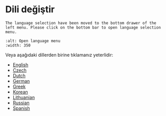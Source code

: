 # Dili değiştir

```{note}
The language selection have been moved to the bottom drawer of the left menu. Please click on the bottom bar to open language selection menu.
```

```{image} images/documentation_language_menu.png
:alt: Open language menu
:width: 350
```

Veya aşağıdaki dillerden birine tıklamanız yeterlidir:

- [English](https://androidaps.readthedocs.io/en/latest/)
- [Czech](https://androidaps.readthedocs.io/cs/latest/)
- [Dutch](https://androidaps.readthedocs.io/nl/latest/)
- [German](https://androidaps.readthedocs.io/de/latest/)
- [Greek](https://androidaps.readthedocs.io/el/latest/)
- [Korean](https://androidaps.readthedocs.io/ko/latest/)
- [Lithuanian](https://androidaps.readthedocs.io/lt/latest/)
- [Russian](https://androidaps.readthedocs.io/ru/latest/)
- [Spanish](https://androidaps.readthedocs.io/es/latest/)
